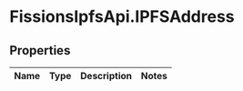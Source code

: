 # FissionsIpfsApi.IPFSAddress

## Properties
Name | Type | Description | Notes
------------ | ------------- | ------------- | -------------


